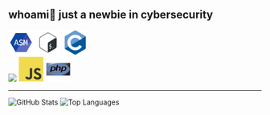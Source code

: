## whoami🦋 just a newbie in cybersecurity 

<!-- <img src="https://github.com/usagi143/usagi143/blob/main/src/cinnamoroll.png?raw=true" height="50"/> -->
<div class="lenguajes">
  <div>
    <img src="https://github.com/usagi143/usagi143/blob/main/src/icons8-assembly-96.png?raw=true" height="50"/>
    <img src="https://github.com/usagi143/usagi143/blob/main/src/bash-scripting.svg?raw=true" height="50"/>
    <img src="https://github.com/usagi143/usagi143/blob/main/src/c-original.svg?raw=true" height="50"/>
  </div>
  <div>
    <img src = 'https://github.com/MarikIshtar007/MarikIshtar007/blob/master/images/python2.png' height='50'/> 
    <img src="https://github.com/usagi143/usagi143/blob/main/src/js.svg?raw=true" height="50"/>
    <img src="https://github.com/usagi143/usagi143/blob/main/src/php.svg?raw=true" height="50"/>
  </div>
</div>



<hr>

<div class="stats" >
  <img src="https://github-readme-stats.vercel.app/api?username=usagi143&show_icons=true&theme=radical" alt="GitHub Stats"/>
  <img src="https://github-readme-stats.vercel.app/api/top-langs/?username=usagi143&layout=compact&theme=radical" alt="Top Languages" height="100"/>
</div>


  <!--  e.g. dark, radical, merko, gruvbox, tokyonight, onedark, cobalt, synthwave, highcontrast, dracula). -->
